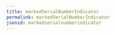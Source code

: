 ```yaml
---
title: markedSerialNumberIndicator
permalink: markedSerialNumberIndicator
jsonid: markedserialnumberindicator
---
```

